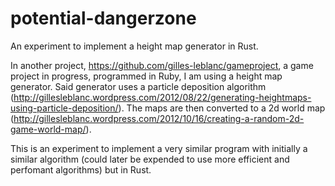 potential-dangerzone
====================

An experiment to implement a height map generator in Rust.

In another project, https://github.com/gilles-leblanc/gameproject, a game project in progress, programmed in Ruby, I am using a height map generator. Said generator uses a particle deposition algorithm (http://gillesleblanc.wordpress.com/2012/08/22/generating-heightmaps-using-particle-deposition/). The maps are then converted to a 2d world map (http://gillesleblanc.wordpress.com/2012/10/16/creating-a-random-2d-game-world-map/).

This is an experiment to implement a very similar program with initially a similar algorithm (could later be expended to use more efficient and perfomant algorithms) but in Rust. 

